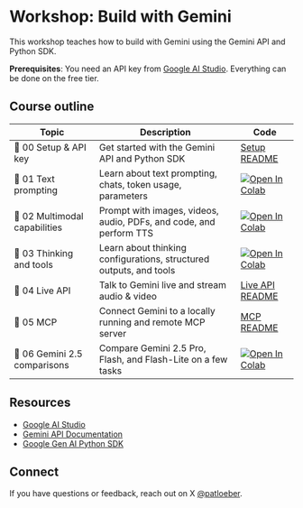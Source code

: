 # Workshop: Build with Gemini

This workshop teaches how to build with Gemini using the Gemini API and Python SDK.

**Prerequisites**: You need an API key from [Google AI Studio](https://aistudio.google.com/apikey). Everything can be done on the free tier.

## Course outline

| Topic | Description | Code |
|----------|-------------|----------|
| 🥱 00 Setup & API key | Get started with the Gemini API and Python SDK | [Setup README](./00-setup.md) |
| 🥱 01 Text prompting | Learn about text prompting, chats, token usage, parameters | <a href="https://colab.research.google.com/github/patrickloeber/workshop-build-with-gemini/blob/main/01-text-prompting.ipynb"><img src="https://colab.research.google.com/assets/colab-badge.svg" alt="Open In Colab"></a> |
| 🥱 02 Multimodal capabilities | Prompt with images, videos, audio, PDFs, and code, and perform TTS | <a href="https://colab.sandbox.google.com/github/patrickloeber/workshop-build-with-gemini/blob/main/02-multimodal-capabilities.ipynb"><img src="https://colab.research.google.com/assets/colab-badge.svg" alt="Open In Colab"></a> |
| 🥱 03 Thinking and tools | Learn about thinking configurations, structured outputs, and tools | <a href="https://colab.research.google.com/github/patrickloeber/workshop-build-with-gemini/blob/main/03-thinking-and-tools.ipynb"><img src="https://colab.research.google.com/assets/colab-badge.svg" alt="Open In Colab"></a> |
| 🥱 04 Live API | Talk to Gemini live and stream audio & video | [Live API README](./04-live-api/README.md) |
| 🥱 05 MCP | Connect Gemini to a locally running and remote MCP server | [MCP README](./05-mcp/README.md) |
| 🥱 06 Gemini 2.5 comparisons | Compare Gemini 2.5 Pro, Flash, and Flash-Lite on a few tasks | <a href="https://colab.research.google.com/github/patrickloeber/workshop-build-with-gemini/blob/main/06-gemini-2-5-evaluations.ipynb"><img src="https://colab.research.google.com/assets/colab-badge.svg" alt="Open In Colab"></a> |

## Resources

- [Google AI Studio](https://aistudio.google.com/)
- [Gemini API Documentation](https://ai.google.dev/gemini-api/docs)
- [Google Gen AI Python SDK](https://github.com/googleapis/python-genai)

## Connect

If you have questions or feedback, reach out on X [@patloeber](https://x.com/patloeber).

